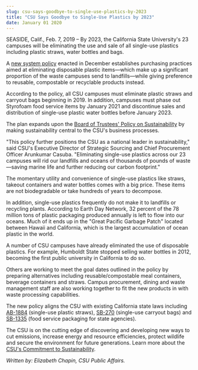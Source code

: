 ```yaml
---
slug: csu-says-goodbye-to-single-use-plastics-by-2023
title: "CSU Says Goodbye to Single-Use Plastics by 2023"
date: January 01 2020
---
```


<p>​SEASIDE, Calif., Feb. 7,  2019 – By 2023, the California State University's 23 campuses will be eliminating the use and sale of all single-use plastics including plastic straws, water bottles and bags.</p><p>A <a href="https://www2.calstate.edu/csu-system/news/Documents/5236-00.pdf">new system policy</a> enacted in December establishes purchasing practices aimed at eliminating disposable plastic items—which make up a significant proportion of the waste campuses send to landfills—while giving preference to reusable, compostable or recyclable products instead. </p><p>According to the policy, all CSU campuses must eliminate plastic straws and carryout bags beginning in 2019. In addition, campuses must phase out Styrofoam food service items by January 2021 and discontinue sales and distribution of single-use plastic water bottles before January 2023.</p><p>The plan expands upon the <a href="https://www.calstate.edu/cpdc/sustainability/policies-reports/documents/JointMeeting-CPBG-ED.pdf">Board of Trustees' Policy on Sustainability</a> by making sustainability central to the CSU's business processes.</p><p>"This policy further positions the CSU as a national leader in sustainability," said CSU's Executive Director of Strategic Sourcing and Chief Procurement Officer Arunkumar Casuba. "Eliminating single-use plastics across our 23 campuses will rid our landfills and oceans of thousands of pounds of waste—saving marine life and further reducing our carbon footprint." </p><p>The momentary utility and convenience of single-use plastics like straws, takeout containers and water bottles comes with a big price. These items are not biodegradable or take hundreds of years to decompose.</p><p>In addition, single-use plastics frequently do not make it to landfills or recycling plants. According to Earth Day Network, 32 percent of the 78 million tons of plastic packaging produced annually is left to flow into our oceans. Much of it ends up in the "Great Pacific Garbage Patch" located between Hawaii and California, which is the largest accumulation of ocean plastic in the world. </p><p>A number of CSU campuses have already eliminated the use of disposable plastics. For example, Humboldt State stopped selling water bottles in 2012, becoming the first public university in California to do so. </p><p>Others are working to meet the goal dates outlined in the policy by preparing alternatives including reusable/compostable meal containers, beverage containers and straws. Campus procurement, dining and waste management staff are also working together to fit the new products in with waste processing capabilities.</p><p>The new policy aligns the CSU with existing California state laws including <a href="https://leginfo.legislature.ca.gov/faces/billTextClient.xhtml?bill_id=201720180AB1884">AB-1884</a> (single-use plastic straws), <a href="https://leginfo.legislature.ca.gov/faces/billNavClient.xhtml?bill_id=201320140SB270">SB-270</a> (single-use carryout bags) and <a href="https://leginfo.legislature.ca.gov/faces/billTextClient.xhtml?bill_id=201720180SB1335">SB-1335</a> (food service packaging for state agencies).</p><p>The CSU is on the cutting edge of discovering and developing new ways to cut emissions, increase energy and resource efficiencies, protect wildlife and secure the environment for future generations. Learn more about the <a href="https://www2.calstate.edu/impact-of-the-csu/sustainability">CSU's Commitment to Sustainability</a>.</p><p><i>Written by: Elizabeth Chapin, CSU Public Affairs. </i></p>
